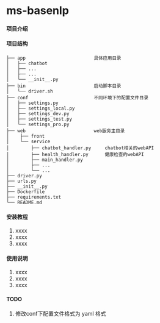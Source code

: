 # ms-basenlp

#### 项目介绍


#### 项目结构
```
├── app                         具体应用目录
│   ├── chatbot
│   ├── ...
│   ├── ...
│   └── __init__.py
├── bin                         启动脚本目录
│   └── driver.sh
├── conf                        不同环境下的配置文件目录
│   ├── settings.py
│   ├── settings_local.py
│   ├── settings_dev.py
│   ├── settings_test.py
│   └── settings_pro.py
├── web                         web服务主目录
│    ├── front
│    └── service
│        ├── chatbot_handler.py     chatbot相关的webAPI
│        ├── health_handler.py      健康检查的webAPI
│        ├── main_handler.py
│        ├── ...
│        └── ...
├── driver.py
├── urls.py
├── __init__.py
├── Dockerfile
├── requirements.txt
└── README.md
```


#### 安装教程

1. xxxx
2. xxxx
3. xxxx

#### 使用说明

1. xxxx
2. xxxx
3. xxxx

#### TODO
1. 修改conf下配置文件格式为 yaml 格式
